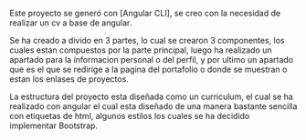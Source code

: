 Este proyecto se generó con [Angular CLI], se creo con la necesidad de realizar un cv a base de angular.

Se ha creado a divido en 3 partes, lo cual se crearon 3 componentes, los cuales estan compuestos por la parte principal, luego ha realizado un apartado para la informacion personal
o del perfil, y por ultimo un apartado que es el que se redirige a la pagina del portafolio o donde se muestran o estan los enlases de proyectos.

La estructura del proyecto esta diseñada como un curriculum, el cual se ha realizado con angular el cual esta diseñado de una manera bastante sencilla con etiquetas de html, algunos estilos
los cuales se ha decidido implementar Bootstrap.

 
 
